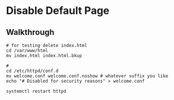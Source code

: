 # Disable Default Page 

## Walkthrough 

```
# for testing delete index.html
cd /var/www/html 
mv index.html index.html.bkup 

# 
cd /etc/httpd/conf.d 
mv welcome.conf welcome.conf.noshow # whatever suffix you like 
echo "# Disabled for security reasons" > welcome.conf 

systemctl restart httpd 
```

